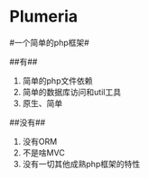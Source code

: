 Plumeria
===========

#一个简单的php框架#

##有##
1. 简单的php文件依赖
2. 简单的数据库访问和util工具
3. 原生、简单

##没有##
1. 没有ORM
2. 不是啥MVC
3. 没有一切其他成熟php框架的特性
